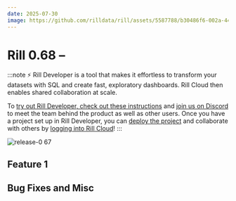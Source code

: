 ```yaml
---
date: 2025-07-30
image: https://github.com/rilldata/rill/assets/5587788/b30486f6-002a-445d-8a1b-955b6ec0066d
---
```


# Rill 0.68 – 

:::note
⚡ Rill Developer is a tool that makes it effortless to transform your datasets with SQL and create fast, exploratory dashboards. Rill Cloud then enables shared collaboration at scale.

To [try out Rill Developer, check out these instructions](/home/install) and [join us on Discord](https://bit.ly/3bbcSl9) to meet the team behind the product as well as other users. Once you have a project set up in Rill Developer, you can [deploy the project](/deploy/deploy-dashboard) and collaborate with others by [logging into Rill Cloud](https://ui.rilldata.com)!
:::


![release-0 67](<https://cdn.rilldata.com/docs/release-notes/release-067.gif>)


## Feature 1

## Bug Fixes and Misc
